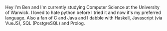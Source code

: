 Hey I'm Ben and I'm currently studying Computer Science at the University of Warwick. I loved to hate python before I tried it and now it's my preferred language. Also a fan of C and Java and I dabble with Haskell, Javascript (via VueJS), SQL (PostgreSQL) and Prolog.

<!---
bspkellner/bspkellner is a ✨ special ✨ repository because its `README.md` (this file) appears on your GitHub profile.
You can click the Preview link to take a look at your changes.
--->
